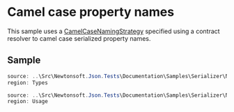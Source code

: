 ﻿# Camel case property names

This sample uses a [CamelCaseNamingStrategy](/api/newtonsoft/json/serialization/camelcasenamingstrategy/) specified using a contract resolver to camel case serialized property names.

## Sample

```csharp Types
source: ..\Src\Newtonsoft.Json.Tests\Documentation\Samples\Serializer\NamingStrategyCamelCase.cs
region: Types
```

```csharp Usage
source: ..\Src\Newtonsoft.Json.Tests\Documentation\Samples\Serializer\NamingStrategyCamelCase.cs
region: Usage
```
